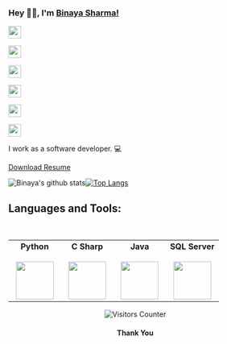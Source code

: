 ### Hey 👋🏽, I'm [Binaya Sharma!](https://sharmabinaya.com.np/) 

<p>
    <a href="mailto:mebinayasharma@gmail.com" target="_blank" rel="noopener noreferrer"><img src="https://img.shields.io/badge/Email-%23E4405F.svg?&style=for-the-badge&logo=gmail&logoColor=white" height=25></a>
    
  <a href="https://twitter.com" target="_blank" rel="noopener noreferrer"><img src="https://img.shields.io/badge/twitter-%231DA1F2.svg?&style=for-the-badge&logo=twitter&logoColor=white" height=25></a>
    
  <a href="https://www.linkedin.com/in/binayasharma/"><img src="https://img.shields.io/badge/linkedin-%230077B5.svg?&style=for-the-badge&logo=linkedin&logoColor=white" height=25></a>
    
  <a href="https://www.instagram.com/sbinaya_/"> <img src="https://img.shields.io/badge/instagram-%23E4405F.svg?&style=for-the-badge&logo=instagram&logoColor=white" height=25></a>
    
  <a href="https://sharmabinaya.com.np"><img src="https://img.shields.io/badge/website-25D366?style=for-the-badge&logo=website&logoColor=white" height=25></a>
</p>

<a href="https://www.instagram.com/sbinaya_" target="_blank" rel="noopener noreferrer">      <img src="https://img.shields.io/badge/instagram-%23E4405F.svg?&style=for-the-badge&logo=instagram&logoColor=white" height=25></a>



I work as a software developer. 💻

[Download Resume](https://sharmabinaya.com.np/)

<!-- ![Binaya's GitHub stats](https://github-readme-stats.vercel.app/api?username=mebinaya&show_icons=true&theme=radical) -->

<!-- [![Top Langs](https://github-readme-stats.vercel.app/api/top-langs/?username=mebinaya&layout=compact)](https://github.com/mebinaya/github-readme-stats) -->

![Binaya's github stats](https://github-readme-stats.vercel.app/api?username=mebinaya&count_private=true&show_icons=true&theme=radical)<a href="https://github.com/mebinaya">[![Top Langs](https://github-readme-stats.vercel.app/api/top-langs/?username=mebinaya&layout=compact&theme=dark)](https://github.com/mebinaya)</a>


## Languages and Tools:
<br/>
<center>
<table>
<tbody align="center">
   
<td align="center" width="25%">
<span><b><center>Python</center></b></span><br/> 
<img height=75px src="https://img.icons8.com/color/2x/python.png"> 
</td>

<td align="center" width="25%">
<span><b><center>C Sharp</center></b></span><br/> 
<img height=75px src="https://seeklogo.com/images/C/c-sharp-c-logo-02F17714BA-seeklogo.com.png"> 
</td>
     
     
  <td align="center" width="25%">
<span><b><center>Java</center></b></span><br/> 
<img height=75px src="https://seeklogo.com/images/J/java-logo-7833D1D21A-seeklogo.com.png"> 
</td>
     
 <td align="center" width="25%">
<span><b><center>SQL Server</center></b></span><br/> 
<img height=75px src="https://seeklogo.com/images/M/microsoft-sql-server-logo-96AF49E2B3-seeklogo.com.png"> 
</td>
         
   



</tbody>
</table>

<img src="https://visitor-badge.glitch.me/badge?page_id=mebinaya.mebinaya" alt="Visitors Counter">
    
#### <p align="center"> Thank You </p>

